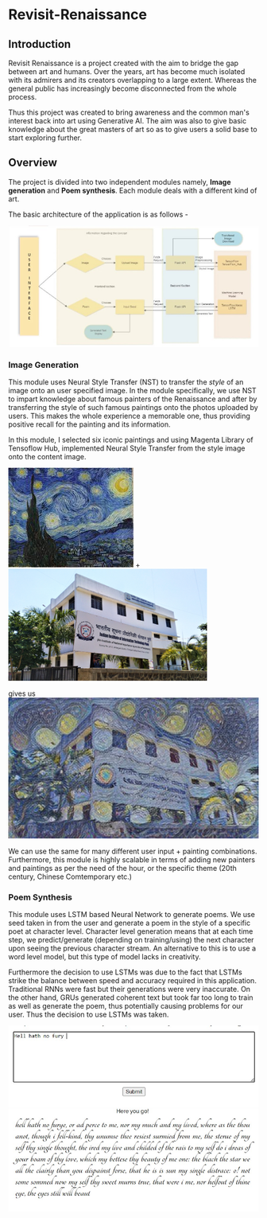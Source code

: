 # Revisit-Renaissance

## Introduction
Revisit Renaissance is a project created with the aim to bridge the gap between art and humans. Over the years, art has become much isolated with its admirers and its creators overlapping to a large extent. Whereas the general public has increasingly become disconnected from the whole process.

Thus this project was created to bring awareness and the common man's interest back into art using Generative AI. The aim was also to give basic knowledge about the great masters of art so as to give users a solid base to start exploring further. 
 
## Overview
The project is divided into two independent modules namely, **Image generation** and **Poem synthesis**.
Each module deals with a different kind of art.

The basic architecture of the application is as follows - 


![architecture](https://github.com/ThePrincipleMan/Revisit-Renaissance/blob/main/client/src/images/application_architecture.jpg)

### Image Generation
This module uses Neural Style Transfer (NST) to transfer the *style* of an image onto an user specified image. In the module specifically, we use NST to impart knowledge about famous painters of the Renaissance and after by transferring the style of such famous paintings onto the photos uploaded by users. This makes the whole experience a memorable one, thus providing positive recall for the painting and its information.

In this module, I selected six iconic paintings and using Magenta Library of Tensoflow Hub, implemented Neural Style Transfer from the style image onto the content image.

![starrynight](https://github.com/ThePrincipleMan/Revisit-Renaissance/blob/main/client/src/images/starrynight.jpg)
+
<img src='https://github.com/ThePrincipleMan/Revisit-Renaissance/blob/main/client/src/images/iiit%20pune.jpg' width='400'/>


gives us
![starrynightiiitpune](https://github.com/ThePrincipleMan/Revisit-Renaissance/blob/main/client/src/images/starrynight-iiitpune.jpg)

We can use the same for many different user input + painting combinations. Furthermore, this module is highly scalable in terms of adding new painters and paintings as per the need of the hour, or the specific theme (20th century, Chinese Comtemporary etc.)

### Poem Synthesis
This module uses LSTM based Neural Network to generate poems. We use seed taken in from the user and generate a poem in the style of a specific poet at character level. Character level generation means that at each time step, we predict/generate (depending on training/using) the next character upon seeing the previous character stream. An alternative to this is to use a word level model, but this type of model lacks in creativity.

Furthermore the decision to use LSTMs was due to the fact that LSTMs strike the balance between speed and accuracy required in this application. Traditional RNNs were fast but their generations were very inaccurate. On the other hand, GRUs generated coherent text but took far too long to train as well as generate the poem, thus potentially causing problems for our user. Thus the decision to use LSTMs was taken.

![seedinput](https://github.com/ThePrincipleMan/Revisit-Renaissance/blob/main/client/src/images/poem-seed-input.jpg)
![generatedpoem](https://github.com/ThePrincipleMan/Revisit-Renaissance/blob/main/client/src/images/generated-poem.jpg)

